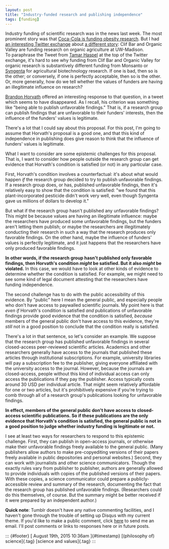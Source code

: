 ```yaml
---
layout: post
title: "Industry-funded research and publishing independence"
tags: [funding]
---
```



Industry funding of scientific research was in the news last week. The most prominent story was that [Coca-Cola is funding obesity research](http://well.blogs.nytimes.com/2015/08/09/coca-cola-funds-scientists-who-shift-blame-for-obesity-away-from-bad-diets/). But I had [an interesting Twitter exchange](https://twitter.com/UTTurfPath/status/630853706238545920) about [a different story](http://news.cals.wisc.edu/2015/06/24/clif-bar-and-organic-valley-establish-2m-uw-madison-endowed-chair-to-support-organic-agriculture/): Clif Bar and Organic Valley are funding research on organic agriculture at UW-Madison.\
To paraphrase the Tweet from [Tamar Haspel](http://www.washingtonpost.com/pb/unearthed/) at the top of the Twitter exchange, it's hard to see why funding from Clif Bar and Organic Valley for organic research is substantively different funding from Monsanto or [Syngenta](http://www.highereducation.org/crosstalk/ct1099/news1099-berkeley.shtml) for agricultural biotechnology research. If one is bad, then so is the other; or conversely, if one is perfectly acceptable, then so is the other. Or, more generally, how do we tell whether the values of funders are having an illegitimate influence on research?

[Brandon Horvath](http://plantsciences.utk.edu/horvath.htm) offered an interesting response to that question, in a tweet which seems to have disappeared. As I recall, his criterion was something like "being able to publish unfavorable findings." That is, if a research group can publish findings that are unfavorable to their funders' interests, then the influence of the funders' values is legitimate.

There's a lot that I could say about this proposal. For this post, I'm going to assume that Horvath's proposal is a good one, and that this kind of independence in publishing does give reason to think that the influence of funders' values is legitimate.

What I want to consider are some epistemic challenges for this proposal. That is, I want to consider how people outside the research group can get evidence that Horvath's condition is satisfied (or not) in any particular case.

First, Horvath's condition involves a counterfactual: it's about what would happen *if* the research group decided to try to publish unfavorable findings. If a research group does, or has, published unfavorable findings, then it's relatively easy to show that the condition is satisfied: "we found that this plant-incorporated pesticide didn't work very well, even though Syngenta gave us millions of dollars to develop it."

But what if the research group hasn't published any unfavorable findings? This might be because values are having an illegitimate influence: maybe the researchers have produced some unfavorable findings, but the funders aren't letting them publish; or maybe the researchers are illegitimately conducting their research in such a way that the research produces only favorable findings. On the other hand, maybe the influence of funders' values is perfectly legitimate, and it just happens that the researchers have only produced favorable findings.

**In other words, if the research group hasn't published only favorable findings, then Horvath's condition *might* be satisfied. But it also *might* be violated.** In this case, we would have to look at other kinds of evidence to determine whether the condition is satisfied. For example, we might need to see some kind of legal document attesting that the researchers have funding independence.

The second challenge has to do with the public accessibility of this evidence. By "public" here I mean the general public, and especially people who don't have access to paywalled scientific journals. My point here is that *even if* Horvath's condition is satisfied *and* publications of unfavorable findings provide good evidence that the condition is satisfied, *because* members of the general public don't have access to this evidence, they're *still* not in a good position to conclude that the condition really is satisfied.

There's a lot in that sentence, so let's consider an example. We suppose that the research group has published unfavorable findings in several closed-access peer-reviewed scientific articles. Academics and other researchers generally have access to the journals that published these articles through institutional subscriptions. For example, university libraries will pay a subscription fee to the publisher, giving everyone affiliated with the university access to the journal. However, because the journals are closed-access, people without this kind of individual access can only access the publications if they pay the publisher. Access typically costs around 30 USD per individual article. That might seem relatively affordable for one or two articles, but it's prohibitively expensive if you're trying to comb through all of a research group's publications looking for unfavorable findings.

**In effect, members of the general public don't have access to closed-access scientific publications. So if these publications are the only evidence that Horvath's condition is satisfied, the general public is not in a good position to judge whether industry funding is legitimate or not.**

I see at least two ways for researchers to respond to this epistemic challenge. First, they can publish in open-access journals, or otherwise make their unfavorable findings freely available to the general public. (Many publishers allow authors to make pre-copyediting versions of their papers freely available in public depositories and personal websites.) Second, they can work with journalists and other science communicators. Though the exactly rules vary from publisher to publisher, authors are generally allowed to provide individuals with copies of the published versions of their papers. With these copies, a science communicator could prepare a publicly-accessible review and summary of the research, documenting the fact that the research group has published unfavorable findings. (Researchers could do this themselves, of course. But the summary might be better received if it were prepared by an independent author.)

**Quick note**: Tumblr doesn't have any native commenting facilities, and I haven't gone through the trouble of setting up Disqus with my current theme. If you'd like to make a public comment, click [here](mailto:hicks.daniel.j@gmail.com) to send me an email. I'll post comments or links to responses here or in future posts.

::: {#footer}
[ August 19th, 2015 10:36am ]{#timestamp} [(philosophy of) science]{.tag} [science and values]{.tag}
:::

